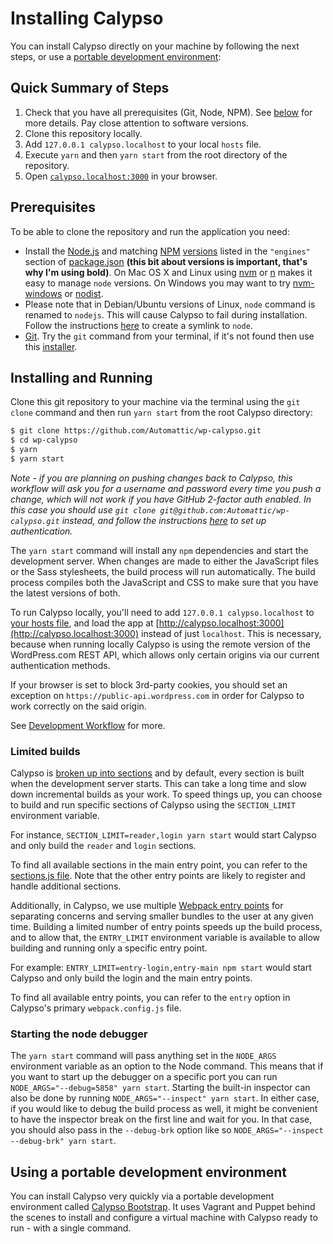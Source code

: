 # Installing Calypso

You can install Calypso directly on your machine by following the next steps, or use a [portable development environment](install.md#using-a-portable-development-environment):

## Quick Summary of Steps

1. Check that you have all prerequisites (Git, Node, NPM). See [below](install.md#prerequisites) for more details. Pay close attention to software versions.
2. Clone this repository locally.
3. Add `127.0.0.1 calypso.localhost` to your local `hosts` file.
4. Execute `yarn` and then `yarn start` from the root directory of the repository.
5. Open [`calypso.localhost:3000`](http://calypso.localhost:3000/) in your browser.

## Prerequisites

To be able to clone the repository and run the application you need:

- Install the [Node.js](http://nodejs.org/) and matching [NPM](https://www.npmjs.com/) [versions](https://nodejs.org/en/download/releases/) listed in the `"engines"` section of [package.json](https://github.com/Automattic/wp-calypso/blob/HEAD/package.json) **(this bit about versions is important, that's why I'm using bold)**. On Mac OS X and Linux using [nvm](https://github.com/creationix/nvm) or [n](https://github.com/tj/n) makes it easy to manage `node` versions. On Windows you may want to try [nvm-windows](https://github.com/coreybutler/nvm-windows) or [nodist](https://github.com/marcelklehr/nodist).
- Please note that in Debian/Ubuntu versions of Linux, `node` command is renamed to `nodejs`. This will cause Calypso to fail during installation. Follow the instructions [here](https://stackoverflow.com/a/18130296) to create a symlink to `node`.
- [Git](http://git-scm.com/). Try the `git` command from your terminal, if it's not found then use this [installer](http://git-scm.com/download/).

## Installing and Running

Clone this git repository to your machine via the terminal using the `git clone` command and then run `yarn start` from the root Calypso directory:

```bash
$ git clone https://github.com/Automattic/wp-calypso.git
$ cd wp-calypso
$ yarn
$ yarn start
```

<!--eslint ignore no-emphasis-as-heading-->

_Note - if you are planning on pushing changes back to Calypso, this workflow will ask you for a username and password every time you push a change, which will not work if you have GitHub 2-factor auth enabled. In this case you should use `git clone git@github.com:Automattic/wp-calypso.git` instead, and follow the instructions [here](https://help.github.com/articles/about-ssh/) to set up authentication._

The `yarn start` command will install any `npm` dependencies and start the development server. When changes are made to either the JavaScript files or the Sass stylesheets, the build process will run automatically. The build process compiles both the JavaScript and CSS to make sure that you have the latest versions of both.

To run Calypso locally, you'll need to add `127.0.0.1 calypso.localhost` to [your hosts file](http://www.howtogeek.com/howto/27350/beginner-geek-how-to-edit-your-hosts-file/), and load the app at [http://calypso.localhost:3000](http://calypso.localhost:3000) instead of just `localhost`. This is necessary, because when running locally Calypso is using the remote version of the WordPress.com REST API, which allows only certain origins via our current authentication methods.

If your browser is set to block 3rd-party cookies, you should set an exception on `https://public-api.wordpress.com` in order for Calypso to work correctly on the said origin.

See [Development Workflow](../docs/development-workflow.md) for more.

### Limited builds

Calypso is [broken up into sections](https://github.com/Automattic/wp-calypso/blob/HEAD/client/sections.js) and by default, every section is built when the development server starts.
This can take a long time and slow down incremental builds as your work. To speed things up,
you can choose to build and run specific sections of Calypso using the `SECTION_LIMIT` environment variable.

For instance, `SECTION_LIMIT=reader,login yarn start` would start Calypso and only build the `reader` and `login` sections.

To find all available sections in the main entry point, you can refer to the [sections.js file](https://github.com/Automattic/wp-calypso/blob/HEAD/client/sections.js). Note that the other entry points are likely to register and handle additional sections.

Additionally, in Calypso, we use multiple [Webpack entry points](https://webpack.js.org/concepts/entry-points/) for separating concerns and serving smaller bundles to the user at any given time.
Building a limited number of entry points speeds up the build process, and to allow that, the `ENTRY_LIMIT` environment variable is available to allow building and running only a specific entry point.

For example: `ENTRY_LIMIT=entry-login,entry-main npm start` would start Calypso and only build the login and the main entry points.

To find all available entry points, you can refer to the `entry` option in Calypso's primary `webpack.config.js` file.

### Starting the node debugger

The `yarn start` command will pass anything set in the `NODE_ARGS` environment variable as an option to the Node command. This means that if you want to start up the debugger on a specific port you can run `NODE_ARGS="--debug=5858" yarn start`. Starting the built-in inspector can also be done by running `NODE_ARGS="--inspect" yarn start`. In either case, if you would like to debug the build process as well, it might be convenient to have the inspector break on the first line and wait for you. In that case, you should also pass in the `--debug-brk` option like so `NODE_ARGS="--inspect --debug-brk" yarn start`.

## Using a portable development environment

You can install Calypso very quickly via a portable development environment called [Calypso Bootstrap](https://github.com/Automattic/wp-calypso-bootstrap). It uses Vagrant and Puppet behind the scenes to install and configure a virtual machine with Calypso ready to run - with a single command.
